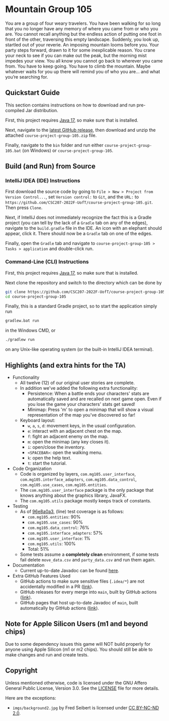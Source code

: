 # Mountain Group 105

You are a group of four weary travelers.
You have been walking for so long that you no longer have any memory of where you came from or who you are.
You cannot recall anything but the endless action of putting one foot in front of the other, traversing this empty landscape.
Suddenly, you look up, startled out of your reverie.
An imposing mountain looms before you.
Your party steps forward, drawn to it for some inexplicable reason.
You crane your neck to see if you can make out the peak, but the morning mist impedes your view.
You all know you cannot go back to wherever you came from.
You have to keep going.
You have to climb the mountain.
Maybe whatever waits for you up there will remind you of who you are… and what you’re searching for.

## Quickstart Guide

This section contains instructions on how to download and run pre-compiled Jar distribution.

First, this project requires [Java 17](https://www.oracle.com/java/technologies/javase/jdk17-archive-downloads.html), so make sure that is installed.

Next, navigate to the [latest GitHub release](https://github.com/CSC207-2022F-UofT/course-project-group-105/releases/latest), then download and unzip the attached `course-project-group-105.zip` file.

Finally, navigate to the `bin` folder and run either `course-project-group-105.bat` (on Windows) or `course-project-group-105`.

## Build (and Run) from Source

### IntelliJ IDEA (IDE) Instructions

First download the source code by going to `File > New > Project from Version Control...`, set `Version control:` to `Git`, and the `URL:` to `https://github.com/CSC207-2022F-UofT/course-project-group-105.git`.
Then press `Clone`.

Next, if IntelliJ does not immediately recognize the fact this is a Gradle project (you can tell by the lack of a `Gradle` tab on any of the edges), navigate to the `build.gradle` file in the IDE.
An icon with an elephant should appear, click it.
There should now be a `Gradle` tab on one of the edges.

Finally, open the `Gradle` tab and navigate to `course-project-group-105 > Tasks > application` and double-click run.

### Command-Line (CLI) Instructions

First, this project requires [Java 17](https://www.oracle.com/java/technologies/javase/jdk17-archive-downloads.html), so make sure that is installed.

Next clone the repository and switch to the directory which can be done by

```sh
git clone https://github.com/CSC207-2022F-UofT/course-project-group-105.git
cd course-project-group-105
```

Finally, this is a standard Gradle project, so to start the application simply run

```sh
gradlew.bat run
```

in the Windows CMD, or

```sh
./gradlew run
```

on any Unix-like operating system (or the built-in IntelliJ IDEA terminal).

## Highlights (and extra hints for the TA)

- Functionality
  - All twelve (12) of our original user stories are complete.
  - In addition we've added the following extra functionality:
    - Persistence: When a battle ends your characters' stats are automatically saved and are recalled on next game open.
      Even if you lose the game your characters' stats get saved!
    - Minimap: Press 'm' to open a minimap that will show a visual representation of the map you've discovered so far!
  - Keyboard layout:
    - `w`, `a`, `s`, `d`: movement keys, in the usual configuration.
    - `e`: interact with an adjacent chest on the map.
    - `f`: fight an adjacent enemy on the map.
    - `m`: open the minimap (any key closes it).
    - `i`: open/close the inventory.
    - `<SPACEBAR>`: open the walking menu.
    - `k`: open the help text.
    - `t`: start the tutorial.
- Code Organization
  - Code is organized by layers, `com.mg105.user_interface`, `com.mg105.interface_adapters`, `com.mg105.data_control`, `com.mg105.use_cases`, `com.mg105.entities`.
  - The `com.mg105.user_interface` package is the only package that knows anything about the graphics library, JavaFX.
  - The `com.mg105.utils` package mostly keeps track of constants.
- Testing
  - As of [96e8a0a3](https://github.com/CSC207-2022F-UofT/course-project-group-105/pull/101/commits/96e8a0a3081fbd400cdc11552415465772a5a1a1), (line) test coverage is as follows:
    - `com.mg105.entities`: 90%
    - `com.mg105.use_cases`: 90%
    - `com.mg105.data_control`: 76%
    - `com.mg105.interface_adapters`: 57%
    - `com.mg105.user_interface`: 1%
    - `com.mg105.utils`: 100%
    - Total: 51%
  - Some tests assume a **completely clean** environment, if some tests fail delete `move_data.csv` and `party_data.csv` and run them again.
- Documentation
  - Current up-to-date Javadoc can be found [here](https://docs.mg105.com/).
- Extra GitHub Features Used
  - GitHub actions to make sure sensitive files (`.idea/*`) are not accidentally modified in a PR ([link](https://github.com/CSC207-2022F-UofT/course-project-group-105/actions/workflows/sanity.yml)).
  - GitHub releases for every merge into `main`, built by GitHub actions ([link](https://github.com/CSC207-2022F-UofT/course-project-group-105/releases)).
  - GitHub pages that host up-to-date Javadoc of `main`, built automatically by GitHub actions ([link](https://docs.mg105.com/)).

## Note for Apple Silicon Users (m1 and beyond chips)
Due to some dependency issues this game will NOT build properly for anyone using Apple Silicon (m1 or m2 chips). You
should still be able to make changes and run and create tests.

## Copyright

Unless mentioned otherwise, code is licensed under the GNU Affero General Public License, Version 3.0.
See the [LICENSE](/LICENSE) file for more details.

Here are the exceptions:

- `imgs/background2.jpg` by Fred Seibert is licensed under [CC BY-NC-ND 2.0](https://www.creativecommons.org/licenses/by-nc-nd/2.0/).
